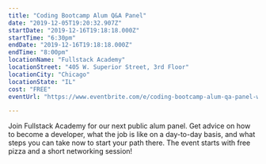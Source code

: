 ```yaml
---
title: "Coding Bootcamp Alum Q&A Panel"
date: "2019-12-05T19:20:32.907Z"
startDate: "2019-12-16T19:18:18.000Z"
startTime: "6:30pm"
endDate: "2019-12-16T19:18:18.000Z"
endTime: "8:00pm"
locationName: "Fullstack Academy"
locationStreet: "405 W. Superior Street, 3rd Floor"
locationCity: "Chicago"
locationState: "IL"
cost: "FREE"
eventUrl: "https://www.eventbrite.com/e/coding-bootcamp-alum-qa-panel-with-fullstack-academy-and-grace-hopper-track-grads-chicago-tickets-69306131505"

---
```


Join Fullstack Academy for our next public alum panel. Get advice on how to become a developer, what the job is like on a day-to-day basis, and what steps you can take now to start your path there. The event starts with free pizza and a short networking session!

